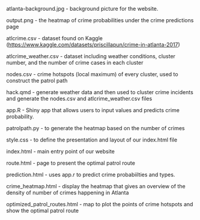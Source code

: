 atlanta-background.jpg - background picture for the website.

output.png - the heatmap of crime probabilities under the crime predictions page

atlcrime.csv - dataset found on Kaggle (https://www.kaggle.com/datasets/priscillapun/crime-in-atlanta-2017)

atlcrime_weather.csv - dataset including weather conditions, cluster number, and the number of crime cases in each cluster

nodes.csv - crime hotspots (local maximum) of every cluster, used to construct the patrol path 

hack.qmd - generate weather data and then used to cluster crime incidents and generate the nodes.csv and atlcrime_weather.csv files

app.R - Shiny app that allows users to input values and predicts crime probability. 

patrolpath.py - to generate the heatmap based on the number of crimes

style.css - to define the presentation and layout of our index.html file

index.html - main entry point of our website

route.html - page to present the optimal patrol route 

prediction.html - uses app.r to predict crime probabiilties and types.

crime_heatmap.html - display the heatmap that gives an overview of the density of number of crimes happening in Atlanta

optimized_patrol_routes.html - map to plot the points of crime hotspots and show the optimal patrol route
